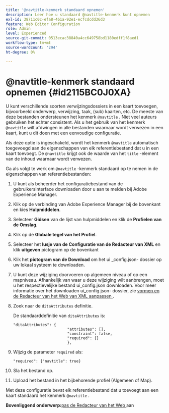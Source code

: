 ```yaml
---
title: '@navtitle-kenmerk standaard opnemen'
description: Leer hoe u standaard @navtitle-kenmerk kunt opnemen
exl-id: 38711c0c-efa8-461a-92e1-ecfcdcdd36d3
feature: Web Editor Configuration
role: Admin
level: Experienced
source-git-commit: 0513ecac38840a4cc649758bd1180edff1f8aed1
workflow-type: tm+mt
source-wordcount: '294'
ht-degree: 0%

---
```


# @navtitle-kenmerk standaard opnemen {#id2115BC0J0XA}

U kunt verschillende soorten verwijzingsdossiers in een kaart toevoegen, bijvoorbeeld onderwerp, verwijzing, taak, \(sub\) kaarten, etc. De meeste van deze bestanden ondersteunen het kenmerk `@navtitle` . Niet veel auteurs gebruiken het echter consistent. Als u het gebruik van het kenmerk `@navtitle` wilt afdwingen in alle bestanden waarnaar wordt verwezen in een kaart, kunt u dit doen met een eenvoudige configuratie.

Als deze optie is ingeschakeld, wordt het kenmerk `@navtitle` automatisch toegevoegd aan de eigenschappen van elk referentiebestand dat u in een kaart toevoegt. De `@navtitle` krijgt ook de waarde van het `title` -element van de inhoud waarnaar wordt verwezen.

Ga als volgt te werk om `@navtitle` -kenmerk standaard op te nemen in de eigenschappen van referentiebestanden:

1. U kunt als beheerder het configuratiebestand van de gebruikersinterface downloaden door u aan te melden bij Adobe Experience Manager.

1. Klik op de verbinding van Adobe Experience Manager bij de bovenkant en kies **Hulpmiddelen**.
1. Selecteer **Gidsen** van de lijst van hulpmiddelen en klik de **Profielen van de Omslag**.
1. Klik op de **Globale tegel van het Profiel**.
1. Selecteer het **lusje van de Configuratie van de Redacteur van XML** en klik **uitgeven** pictogram op de bovenkant
1. Klik het **pictogram van de Download** om het ui \_config.json- dossier op uw lokaal systeem te downloaden.
1. U kunt deze wijziging doorvoeren op algemeen niveau of op een mapniveau. Afhankelijk van waar u deze wijziging wilt aanbrengen, moet u het respectievelijke bestand ui\_config.json downloaden. Voor meer informatie over het downloaden ui\_config.json- dossier, zie [ vormen en de Redacteur van het Web van XML aanpassen ](conf-folder-level.md#id2065G300O5Z).

1. Zoek naar de `ditaAttributes` definitie.

   De standaarddefinitie van `ditaAttributes` is:

   ```
   "ditaAttributes": {
                           "attributes": [],
                           "constraint": false,
                           "required": {}
                           },
   ```

1. Wijzig de parameter `required` als:

   ```
   "required": {"navtitle": true}
   ```

1. Sla het bestand op.

1. Upload het bestand in het bijbehorende profiel \(Algemeen of Map\).


Met deze configuratie bevat elk referentiebestand dat u toevoegt aan een kaart standaard het kenmerk `@navtitle` .

**Bovenliggend onderwerp:**&#x200B;[ pas de Redacteur van het Web ](conf-web-editor.md) aan
